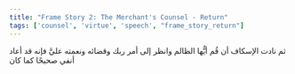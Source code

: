 ```yaml
---
title: "Frame Story 2: The Merchant's Counsel - Return"
tags: ['counsel', 'virtue', 'speech', "frame_story_return"]
---
```


 ثم نادت الإسكاف أن قُم أيُّها الظالم وانظر إلى أمر ربك وقضائه ونعمته عليَّ فإنه قد أعاد أنفي صحيحًا كما كان
